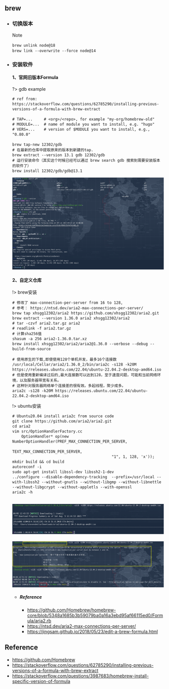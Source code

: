 ## brew

* ### 切换版本

    > [!NOTE]
    `brew unlink node@18`
    <br>`brew link --overwrite --force node@14`

* ### 安装软件

    <!-- tabs:start -->
    #### **1、官网旧版本Formula**
    ?> gdb example
    ```shell
    # ref from: https://stackoverflow.com/questions/62785290/installing-previous-versions-of-a-formula-with-brew-extract

    # TAP=...     # <org>/<repo>, for example "my-org/homebrew-old"
    # MODULE=...  # name of module you want to install, e.g. "hugo"
    # VERS=...    # version of $MODULE you want to install, e.g., "0.80.0"

    brew tap-new 12302/gdb
    # 在最新的仓库中提取原来的版本到新建的tap.
    brew extract --version 13.1 gdb 12302/gdb
    # 运行安装命令（其实这个时候已经可以通过 brew search gdb 搜索到需要安装版本的软件了）
    brew install 12302/gdb/gdb@13.1
    ```
    ![](/.images/devops/os/mac/brew-search-01.png)

    #### **2、自定义仓库**
    !> brew安装
    ```shell
    # 修改了 max-connection-per-server from 16 to 128,
    # 参考： https://ntsd.dev/aria2-max-connections-per-server/
    brew tap xhsgg12302/aria2 https://github.com/xhsgg12302/aria2.git
    brew extract --version 1.36.0 aria2 xhsgg12302/aria2
    # tar -czvf aria2.tar.gz aria2
    # readlink -f aria2.tar.gz
    # 计算sha256值
    shasum -a 256 aria2-1.36.0.tar.xz
    brew install xhsgg12302/aria2/aria2@1.36.0 --verbose --debug --build-from-source

    # 使用原生的下载,即使使用128个单机并发，最多16个连接数
    /usr/local/Cellar/aria2/1.36.0_2/bin/aria2c -s128 -k20M https://releases.ubuntu.com/22.04/ubuntu-22.04.2-desktop-amd64.iso
    # 但是使用重新编译过后的,最大连接数可以达到128，至于速度问题，可能和当前网络环境，以及服务器带宽有关系。
    # 这种针对服务器网络单个连接差的很有效。多起线程，聚少成多。
    aria2c -s128 -k20M https://releases.ubuntu.com/22.04/ubuntu-22.04.2-desktop-amd64.iso
    ```

    !> ubuntu安装
    ```shell
    # Ubuntu20.04 install aria2c from source code
    git clone https://github.com/aria2/aria2.git
    cd aria2
    vim src/OptionHandlerFactory.cc
        OptionHandler* op(new NumberOptionHandler(PREF_MAX_CONNECTION_PER_SERVER,
                                                TEXT_MAX_CONNECTION_PER_SERVER,
                                                "1", 1, 128, 'x'));
    mkdir build && cd build
    autoreconf -i
    sudo apt-get install libssl-dev libssh2-1-dev
    ../configure --disable-dependency-tracking  --prefix=/usr/local --with-libssh2 --without-gnutls --without-libgmp --without-libnettle --without-libgcrypt --without-appletls --with-openssl
    aria2c -h
    ```

    ![](/.images/devops/os/mac/brew-aria2c-01.png)
    ---
    ![](/.images/devops/os/mac/brew-aria2c-02.png)

    + ##### Reference

        * https://github.com/Homebrew/homebrew-core/blob/5348a1685b3b59079ba0a16a3ebd95af66115ed0/Formula/aria2.rb
        * https://ntsd.dev/aria2-max-connections-per-server/
        * https://jingsam.github.io/2018/05/23/edit-a-brew-formula.html

    <!-- tabs:end -->

## Reference
* https://github.com/Homebrew
* https://stackoverflow.com/questions/62785290/installing-previous-versions-of-a-formula-with-brew-extract
* https://stackoverflow.com/questions/3987683/homebrew-install-specific-version-of-formula